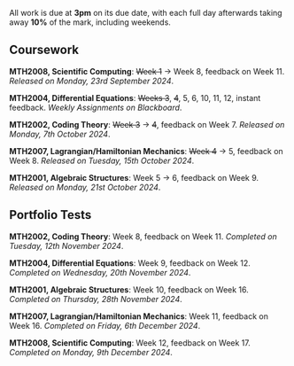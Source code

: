 All work is due at **3pm** on its due date, with each full day afterwards taking away **10%** of the mark, including weekends.

## Coursework

**MTH2008, Scientific Computing**: ~~Week 1~~ -> Week 8, feedback on Week 11.
*Released on Monday, 23rd September 2024*.

**MTH2004, Differential Equations**: ~~Weeks 3~~, ~~4~~, 5, 6, 10, 11, 12, instant feedback.
*Weekly Assignments on Blackboard*.

**MTH2002, Coding Theory**: ~~Week 3~~ -> ~~4~~, feedback on Week 7.
*Released on Monday, 7th October 2024*.

**MTH2007, Lagrangian/Hamiltonian Mechanics**: ~~Week 4~~ -> 5, feedback on Week 8.
*Released on Tuesday, 15th October 2024*.

**MTH2001, Algebraic Structures**: Week 5 -> 6, feedback on Week 9.
*Released on Monday, 21st October 2024*.

## Portfolio Tests

**MTH2002, Coding Theory**: Week 8, feedback on Week 11.
*Completed on Tuesday, 12th November 2024*.

**MTH2004, Differential Equations**: Week 9, feedback on Week 12.
*Completed on Wednesday, 20th November 2024*.

**MTH2001, Algebraic Structures**: Week 10, feedback on Week 16.
*Completed on Thursday, 28th November 2024*.

**MTH2007, Lagrangian/Hamiltonian Mechanics**: Week 11, feedback on Week 16.
*Completed on Friday, 6th December 2024*.

**MTH2008, Scientific Computing**: Week 12, feedback on Week 17.
*Completed on Monday, 9th December 2024*.